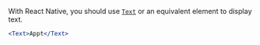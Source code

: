 With React Native, you should use [`Text`](https://reactnative.dev/docs/text) or an equivalent element to display text.

```jsx
<Text>Appt</Text>
```
